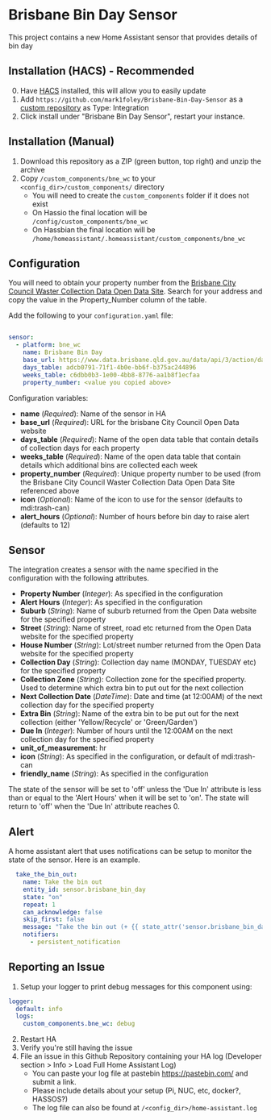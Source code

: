 # Brisbane Bin Day Sensor

This project contains a new Home Assistant sensor that provides details of bin day

## Installation (HACS) - Recommended
0. Have [HACS](https://custom-components.github.io/hacs/installation/manual/) installed, this will allow you to easily update
1. Add `https://github.com/mark1foley/Brisbane-Bin-Day-Sensor` as a [custom repository](https://custom-components.github.io/hacs/usage/settings/#add-custom-repositories) as Type: Integration
2. Click install under "Brisbane Bin Day Sensor", restart your instance.

## Installation (Manual)
1. Download this repository as a ZIP (green button, top right) and unzip the archive
2. Copy `/custom_components/bne_wc` to your `<config_dir>/custom_components/` directory
   * You will need to create the `custom_components` folder if it does not exist
   * On Hassio the final location will be `/config/custom_components/bne_wc`
   * On Hassbian the final location will be `/home/homeassistant/.homeassistant/custom_components/bne_wc`

## Configuration

You will need to obtain your property number from the [Brisbane City Council Waster Collection Data Open Data Site](https://www.data.brisbane.qld.gov.au/data/dataset/waste-collection-days/resource/adcb0791-71f1-4b0e-bb6f-b375ac244896).  Search for your address and copy the value in the Property_Number column of the table.

Add the following to your `configuration.yaml` file:

```yaml

sensor:
  - platform: bne_wc
    name: Brisbane Bin Day
    base_url: https://www.data.brisbane.qld.gov.au/data/api/3/action/datastore_search?resource_id=
    days_table: adcb0791-71f1-4b0e-bb6f-b375ac244896
    weeks_table: c6dbb0b3-1e00-4bb8-8776-aa1b8f1ecfaa
    property_number: <value you copied above>
```

Configuration variables:

- **name** (*Required*): Name of the sensor in HA
- **base_url** (*Required*): URL for the brisbane City Council Open Data website
- **days_table** (*Required*): Name of the open data table that contain details of collection days for each property
- **weeks_table** (*Required*): Name of the open data table that contain details which additional bins are collected each week
- **property_number** (*Required*): Unique property number to be used (from the Brisbane City Council Waster Collection Data Open Data Site referenced above
- **icon** (*Optional*): Name of the icon to use for the sensor (defaults to mdi:trash-can)
- **alert_hours** (*Optional*): Number of hours before bin day to raise alert (defaults to 12)

## Sensor

The integration creates a sensor with the name specified in the configuration with the following attributes.

- **Property Number** (*Integer*): As specified in the configuration 
- **Alert Hours** (*Integer*): As specified in the configuration 
- **Suburb** (*String*): Name of suburb returned from the Open Data website for the specified property  
- **Street** (*String*): Name of street, road etc returned from the Open Data website for the specified property  
- **House Number** (*String*): Lot/street number returned from the Open Data website for the specified property  
- **Collection Day** (*String*): Collection day name (MONDAY, TUESDAY etc) for the specified property  
- **Collection Zone** (*String*): Collection zone for the specified property.  Used to determine which extra bin to put out for the next collection
- **Next Collection Date** (*DateTime*): Date and time (at 12:00AM) of the next collection day for the specified property
- **Extra Bin** (*String*): Name of the extra bin to be put out for the next collection (either 'Yellow/Recycle' or 'Green/Garden')
- **Due In** (*Integer*): Number of hours until the 12:00AM on the next collection day for the specified property 
- **unit_of_measurement**: hr
- **icon** (*String*): As specified in the configuration, or default of mdi:trash-can
- **friendly_name** (*String*): As specified in the configuration

The state of the sensor will be set to 'off' unless the 'Due In' attribute is less than or equal to the 'Alert Hours' when it will be set to 'on'.  The state will return to 'off' when the 'Due In' attribute reaches 0.

## Alert

A home assistant alert that uses notifications can be setup to monitor the state of the sensor.  Here is an example.

```yaml
  take_the_bin_out:
    name: Take the bin out
    entity_id: sensor.brisbane_bin_day
    state: "on"
    repeat: 1
    can_acknowledge: false
    skip_first: false
    message: "Take the bin out (+ {{ state_attr('sensor.brisbane_bin_day', 'Extra Bin') }})!!!"
    notifiers:
      - persistent_notification
```

## Reporting an Issue

1. Setup your logger to print debug messages for this component using:
```yaml
logger:
  default: info
  logs:
    custom_components.bne_wc: debug
```
2. Restart HA
3. Verify you're still having the issue
4. File an issue in this Github Repository containing your HA log (Developer section > Info > Load Full Home Assistant Log)
   * You can paste your log file at pastebin https://pastebin.com/ and submit a link.
   * Please include details about your setup (Pi, NUC, etc, docker?, HASSOS?)
   * The log file can also be found at `/<config_dir>/home-assistant.log`
